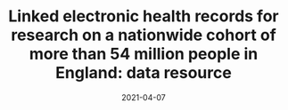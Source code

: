 ---
title: "Linked electronic health records for research on a nationwide cohort of more than 54 million people in England: data resource"
date: "2021-04-07"

tags:
  - COVID19
  - EHR
  - CVD-COVID-UK Consortium
  - HDR-UK
  - BHF Data Science Centre
authors: [Angela Wood, Rachel Denholm, Sam Hollings, Jennifer Cooper, Samantha Ip, Venexia Walker, Spiros Denaxas, Ashley Akbari, Amitava Banerjee, William Whiteley, Alvina Lai, Jonathan Sterne, Cathie Sudlow on behalf of the CVD-COVID-UK consortium]
doi: 'https://doi.org/10.1136/bmj.n826'
publishDate: '2021-04-07'
publication_types:
  - '2' # Journal article
publication: 'The BMJ'
publication_short: 'BMJ'
abstract: ''
summary: ''
featured: yes
url_pdf: 'https://www.bmj.com/content/373/bmj.n826.full.pdf'
url_pmid: 'https://pubmed.ncbi.nlm.nih.gov/33827854/'
url_code: 'https://github.com/BHFDSC/Linked-EHR-England-2021'
url_dataset: 'https://web.www.healthdatagateway.org/dataset/7e5f0247-f033-4f98-aed3-3d7422b9dc6d'
url_poster: ~
url_project: ~
url_slides: ~
url_source: ~
url_video: ~
image:
  caption: ''
  focal_point: ''
  preview_only: no
projects: [CVD-COVID-UK]
slides: ''
---